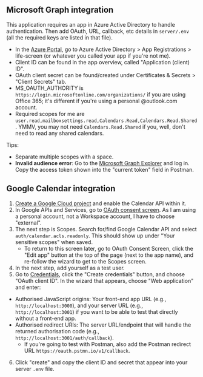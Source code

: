 ## Microsoft Graph integration

This application requires an app in Azure Active Directory to handle authentication. Then add OAuth, URL, callback, etc details in `server/.env` (all the required keys are listed in that file).

- In the [Azure Portal](https://portal.azure.com), go to Azure Active Directory > App Registrations > life-screen (or whatever you called your app if you're not me).
- Client ID can be found in the app overview, called "Application (client) ID".
- OAuth client secret can be found/created under Certificates & Secrets > "Client Secrets" tab.
- MS_OAUTH_AUTHORITY is `https://login.microsoftonline.com/organizations/` if you are using Office 365; it's different if you're using a personal @outlook.com account.
- Required scopes for me are `user.read,mailboxsettings.read,Calendars.Read,Calendars.Read.Shared`. YMMV, you may not need `Calendars.Read.Shared` if you, well, don't need to read any shared calendars.

Tips:
- Separate multiple scopes with a space.
- **Invalid audience error**: Go to the [Microsoft Graph Explorer](https://developer.microsoft.com/en-us/graph/graph-explorer) and log in. Copy the access token shown into the "current token" field in Postman.

## Google Calendar integration

1. [Create a Google Cloud project](https://developers.google.com/workspace/guides/create-project) and enable the Calendar API within it.
2. In Google APIs and Services, go to [OAuth consent screen](https://console.cloud.google.com/apis/credentials/consent?project=life-screen). As I am using a personal account, not a Workspace account, I have to choose "external".
3. The next step is Scopes. Search for/find Google Calendar API and select `auth/calendar.acls.readonly`. This should show up under "Your sensitive scopes" when saved.
    - To return to this screen later, go to OAuth Consent Screen, click the "Edit app" button at the top of the page (next to the app name), and re-follow the wizard to get to the Scopes screen.
4. In the next step, add yourself as a test user.
5. Go to [Credentials](https://console.cloud.google.com/apis/credentials?project=life-screen), click the "Create credentials" button, and choose "OAuth client ID". In the wizard that appears, choose "Web application" and enter:
- Authorised JavaScript origins: Your front-end app URL (e.g., `http://localhost:3000`), and your server URL (e.g., `http://localhost:3001`) if you want to be able to test that directly without a front-end app.
- Authorised redirect URIs: The server URL/endpoint that will handle the returned authorisation code (e.g., `http://localhost:3001/auth/callback`).
    - If you're going to test with Postman, also add the Postman redirect URL `https://oauth.pstmn.io/v1/callback`.
6. Click "create" and copy the client ID and secret that appear into your server `.env` file.
